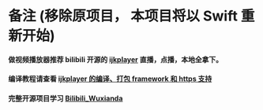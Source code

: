 # 备注 (移除原项目， 本项目将以 Swift 重新开始)
#### 做视频播放器推荐 bilibili 开源的 [ijkplayer](https://github.com/Bilibili/ijkplayer)  直播，点播，本地全拿下。
#### 编译教程请查看 [ijkplayer 的编译、打包 framework 和 https 支持](https://blog.wskfz.com/index.php/archives/59/)
#### 完整开源项目学习 [Bilibili_Wuxianda](https://github.com/MichaelHuyp/Bilibili_Wuxianda)


